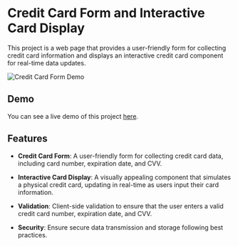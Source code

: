 # Credit Card Form and Interactive Card Display

This project is a web page that provides a user-friendly form for collecting credit card information and displays an interactive credit card component for real-time data updates.

![Credit Card Form Demo](![desktop-design](https://github.com/lucas-landin/credcard-dts/assets/88016189/c8f57bcd-2e78-4069-8003-fda2f22cd56c))



## Demo

You can see a live demo of this project [here](https://your-demo-url.com).

## Features

- **Credit Card Form**: A user-friendly form for collecting credit card data, including card number, expiration date, and CVV.

- **Interactive Card Display**: A visually appealing component that simulates a physical credit card, updating in real-time as users input their card information.

- **Validation**: Client-side validation to ensure that the user enters a valid credit card number, expiration date, and CVV.

- **Security**: Ensure secure data transmission and storage following best practices.

